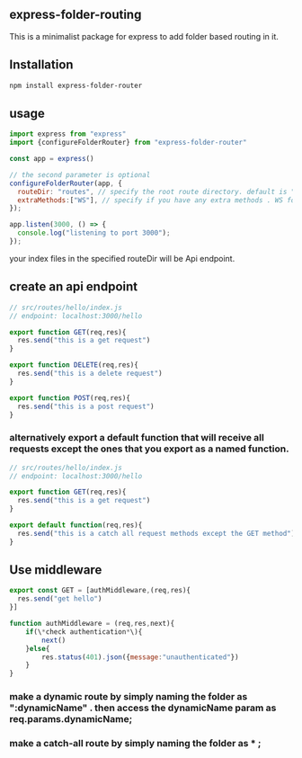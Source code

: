 ## express-folder-routing
This is a minimalist package for express to add folder based routing in it.

## Installation
```bash
npm install express-folder-router
```

## usage
```js
import express from "express"
import {configureFolderRouter} from "express-folder-router"

const app = express()

// the second parameter is optional
configureFolderRouter(app, {
  routeDir: "routes", // specify the root route directory. default is "routes" directory . nested directory like src/routes can be used.
  extraMethods:["WS"], // specify if you have any extra methods . WS for express-ws.
});

app.listen(3000, () => {
  console.log("listening to port 3000");
});
```

your index files in the specified routeDir will be Api endpoint.

## create an api endpoint
```js
// src/routes/hello/index.js 
// endpoint: localhost:3000/hello

export function GET(req,res){
  res.send("this is a get request")
}

export function DELETE(req,res){
  res.send("this is a delete request")
}

export function POST(req,res){
  res.send("this is a post request")
}
```
### alternatively export a default function that will receive all requests except the ones that you export as a named function.

```js
// src/routes/hello/index.js 
// endpoint: localhost:3000/hello

export function GET(req,res){
  res.send("this is a get request")
}

export default function(req,res){
  res.send("this is a catch all request methods except the GET method")
}
```

## Use middleware 
```js
export const GET = [authMiddleware,(req,res){
  res.send("get hello")
}]

function authMiddleware = (req,res,next){
    if(\*check authentication*\){
        next()
    }else{
        res.status(401).json({message:"unauthenticated"})
    }
}
```
### make a dynamic route by simply naming the folder as ":dynamicName" . then access the dynamicName param as req.params.dynamicName;
### make a catch-all route  by simply naming the folder as * ;

